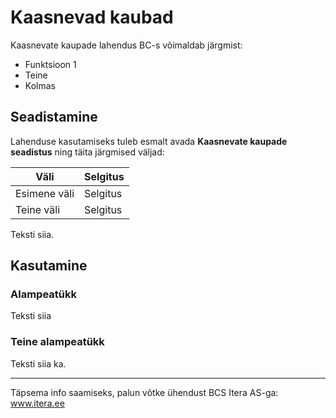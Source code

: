 # Kaasnevad kaubad
Kaasnevate kaupade lahendus BC-s võimaldab järgmist:

- Funktsioon 1
- Teine
- Kolmas

## Seadistamine
Lahenduse kasutamiseks tuleb esmalt avada **Kaasnevate kaupade seadistus** ning täita järgmised väljad:

|Väli|Selgitus|
|---|---| 
| Esimene väli | Selgitus |
| Teine väli | Selgitus |

Teksti siia.   


## Kasutamine
### Alampeatükk

Teksti siia

### Teine alampeatükk

Teksti siia ka.

---

Täpsema info saamiseks, palun võtke ühendust BCS Itera AS-ga:
<a href="https://www.itera.ee/" target="_blank">www.itera.ee</a>
